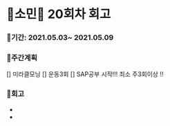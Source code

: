 # 🌼소민🌼 20회차 회고

### 🥕기간: 2021.05.03~ 2021.05.09

### 🍆주간계획

 [] 미라클모닝 
 [] 운동3회
 [] SAP공부 시작!!! 최소 주3회이상 !!
 
### 🥦회고

- 
- 
